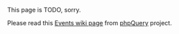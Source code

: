 This page is TODO, sorry.

Please read this [Events wiki page](http://code.google.com/p/phpquery/wiki/Events#Server_Side_Events) from [phpQuery](http://code.google.com/p/phpquery/) project.